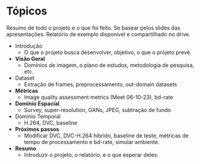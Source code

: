 # Tópicos

Resumo de todo o projeto e o que foi feito. Se basear pelos slides das apresentações. Relatório de exemplo disponível e compartilhado no drive.

- Introdução
	- O que o projeto busca desenvolver, objetivo, o que o projeto prevê.
- **Visão Geral**
	- Domínios de imagem, o plano de estudos, metodologia de pesquisa, etc.
- Dataset
	- Extração de frames, preprocessamento, out-domain datasets
- **Métricas**
	- Image quality assessment metrics (Meet 06-10-23), bd-rate
- **Domínio Espacial**
	- Survey, super-resolution, GANs, JPEG, subtração de fundo
- Domínio Temporal
	- H.264, DVC, baseline
- **Próximos passos**
	- Modificar DVC, DVC-H.264 híbrido, baseline de teste, métricas de tempo de processamento e bd-rate, simular ambiente.
- **Resumo**
	- Introduzir o projeto, o relatório, e o que esperar deles.